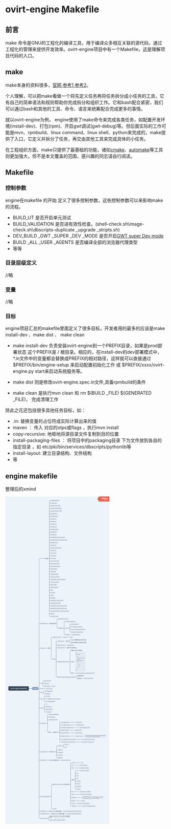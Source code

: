 # ovirt-engine Makefile
## 前言
make 命令是GNU的工程化的编译工具，用于编译众多相互关联的源代码，通过工程化的管理来提供开发效率。ovirt-engine项目中有一个Makefile，这是理解项目代码的入口。

## make

make本身的资料很多，[官网](https://www.gnu.org/software/make/manual/make.html),[参考1](http://www.ruanyifeng.com/blog/2015/02/make.html),[参考2](https://docs.huihoo.com/gnu/linux/gmake.html)。

个人理解，可以把make看做一个将先定义任务再将任务拆分成小任务的工具，它有自己的简单语法和规则帮助你完成拆分和组织工作。它和bash配合紧密，我们可以通过bash和其他的工具、命令、语言来统筹配合完成更多的事情。

就以ovirt-engine为例， engine使用了make命令来完成各类任务，如配置开发环境(install-dev)、打包(rpm)、开启gwt调试(gwt-debug)等。但后面实际的工作可能是mvn、rpmbuild、linux command、linux shell、python来完成的，make提供了入口，它定义并拆分了任务，再交由其他工具来完成具体的小任务。

在工程组织方面，make只提供了最基础的功能，诸如[cmake](https://cmake.org/)、[automake](https://www.gnu.org/software/automake/)等工具则更加强大，但不是本文覆盖的范围，感兴趣的同志请自行阅读。

## Makefile

### 控制参数

engine在makefile 的开始 定义了很多控制参数，这些控制参数可以来影响make的流程。  

- BUILD_UT  是否开启单元测试
- BUILD_VALIDATION 是否进有效性检查。(shell-check.sh\image-check.sh\dbscripts-duplicate _upgrade _stripts.sh)
- DEV_BUILD _GWT _SUPER _DEV _MODE  是否开启[GWT super Dev mode](http://www.gwtproject.org/articles/superdevmode.html)
- BUILD _ALL _USER _AGENTS  是否编译全部的浏览器代理类型
- 等等

### 目录层级定义

//略

### 变量

//略 

### 目标

engine项目汇总的makefile里面定义了很多目标，开发者用的最多的应该是make install-dev 、make dist 、 make clean

- make install-dev 负责安装ovirt-engine到一个PREFIX目录，如果是prod部署状态 这个PREFIX是 / 根目录。相应的，在install-dev的dev部署模式中，*.in文件中的变量都会替换成PREFIX的相对路径，这样就可以直接通过 $PREFIX/bin/engine-setup 来启动配置初始化工作 或 $PREFIX/xxxx/ovirt-engine.py start来启动系统服务等。

- make dist 则是修改ovirt-engine.spec.in文件,具备rpmbuild的条件
 
- make clean 是执行mvn clean 和 rm $(BUILD _FILE) ${GENERATED _FILE)， 完成清理工作

除此之花还包括很多其他任务目标，如：

- .in: 替换变量的占位符成实际计算出来的值
- maven ： 传入 对应的otps或flags ，执行mvn install
- copy-recursive: 地柜地将源目录文件复制到目的位置
- install-packaging-files ： 将项目中的packaging目录 下为文件放到各自的指定目录 ，如  etc/pki/bin/services/dbscripts/pythonlib等
- install-layout: 建立目录结构、文件结构
- 等

## engine makefile

整理后的xmind

![ovirt-engine-4.3-makefile-xmind](https://github.com/ShaneDean/file/raw/7ca6fbc6e895ea99af34e66b945e257dc3ae8888/blog/ovirt_engine_env/ovirt-engine-Makefile.png)
